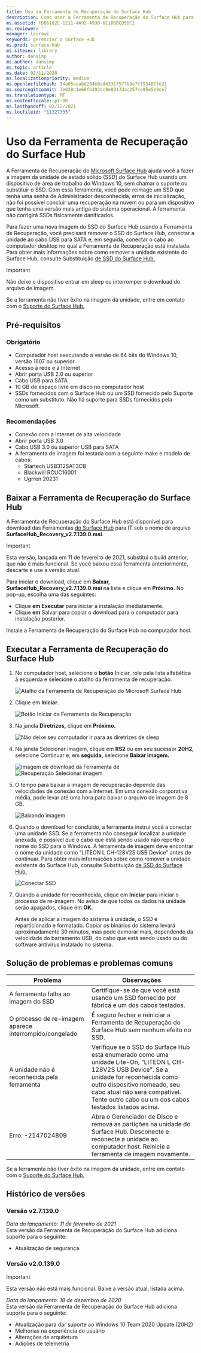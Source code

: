 ```yaml
---
title: Uso da Ferramenta de Recuperação do Surface Hub
description: Como usar a Ferramenta de Recuperação do Surface Hub para fazer uma nova imagem do SSD.
ms.assetid: FDB6182C-1211-4A92-A930-6C106BCD5DC1
ms.reviewer: ''
manager: laurawi
keywords: gerenciar o Surface Hub
ms.prod: surface-hub
ms.sitesec: library
author: dansimp
ms.author: dansimp
ms.topic: article
ms.date: 02/11/2020
ms.localizationpriority: medium
ms.openlocfilehash: 34a05eeabd284e0ad43317577b8e7ff9348ffe21
ms.sourcegitcommit: 7e028c1e66fb393dc0e8917dac257ce95e5e9ce7
ms.translationtype: MT
ms.contentlocale: pt-BR
ms.lasthandoff: 02/12/2021
ms.locfileid: "11327335"
---
```

# Uso da Ferramenta de Recuperação do Surface Hub

A Ferramenta de Recuperação do [Microsoft Surface Hub](https://www.microsoft.com/download/details.aspx?id=52210) ajuda você a fazer a imagem da unidade de estado sólido (SSD) do Surface Hub usando um dispositivo de área de trabalho do Windows 10, sem chamar o suporte ou substituir o SSD. Com essa ferramenta, você pode reimage um SSD que tenha uma senha de Administrador desconhecida, erros de inicialização, não foi possível concluir uma recuperação na nuvem ou para um dispositivo que tenha uma versão mais antiga do sistema operacional. A ferramenta não corrigirá SSDs fisicamente danificados.

Para fazer uma nova imagem do SSD do Surface Hub usando a Ferramenta de Recuperação, você precisará remover o SSD do Surface Hub, conectar a unidade ao cabo USB para SATA e, em seguida, conectar o cabo ao computador desktop no qual a Ferramenta de Recuperação está instalada. Para obter mais informações sobre como remover a unidade existente do Surface Hub, consulte Substituição [de SSD do Surface Hub.](surface-hub-ssd-replacement.md)

> [!IMPORTANT]
> Não deixe o dispositivo entrar em sleep ou interromper o download do arquivo de imagem.

Se a ferramenta não tiver êxito na imagem da unidade, entre em contato com o [Suporte do Surface Hub.](https://support.microsoft.com/help/4037644/surface-contact-surface-warranty-and-software-support)

## Pré-requisitos

### Obrigatório

- Computador host executando a versão de 64 bits do Windows 10, versão 1607 ou superior.
- Acesso à rede e à Internet
- Abrir porta USB 2.0 ou superior
- Cabo USB para SATA
- 10 GB de espaço livre em disco no computador host
- SSDs fornecidos com o Surface Hub ou um SSD fornecido pelo Suporte como um substituto. Não há suporte para SSDs fornecidos pela Microsoft.

### Recomendações

- Conexão com a Internet de alta velocidade
- Abrir porta USB 3.0
- Cabo USB 3.0 ou superior USB para SATA
- A ferramenta de imagem foi testada com a seguinte make e modelo de cabos:
    - Startech USB312SAT3CB
    - Blackwill RCUC16001
    - Ugrren 20231

## Baixar a Ferramenta de Recuperação do Surface Hub

A Ferramenta de Recuperação do Surface Hub está disponível para download das Ferramentas [do Surface Hub](https://www.microsoft.com/download/details.aspx?id=52210)  para IT sob o nome de arquivo **SurfaceHub_Recovery_v2.7.139.0.msi**.

> [!IMPORTANT]
> Esta versão, lançada em 11 de fevereiro de 2021, substitui o build anterior, que não é mais funcional. Se você baixou essa ferramenta anteriormente, descarte e use a versão atual.

Para iniciar o download, clique em **Baixar,** **SurfaceHub_Recovery_v2.7.139.0.msi** na lista e clique em **Próximo.** No pop-up, escolha uma das seguintes:

- Clique **em Executar** para iniciar a instalação imediatamente.
- Clique **em** Salvar para copiar o download para o computador para instalação posterior.

Instale a Ferramenta de Recuperação do Surface Hub no computador host.

## Executar a Ferramenta de Recuperação do Surface Hub

1. No computador host, selecione o **botão** Iniciar, role pela lista alfabética à esquerda e selecione o atalho da ferramenta de recuperação.

    ![Atalho da Ferramenta de Recuperação do Microsoft Surface Hub](images/shrt-shortcut.png)

2. Clique em **Iniciar**.

    ![Botão Iniciar da Ferramenta de Recuperação](images/shrt-start.png)


3. Na janela **Diretrizes,** clique em **Próximo.**

    ![Não deixe seu computador ir para as diretrizes de sleep](images/shrt-guidance.png)

4. Na janela Selecionar imagem, clique em **RS2** ou em seu sucessor **20H2,** selecione Continuar e, em **seguida,** selecione **Baixar imagem.**

     ![Imagem de download da Ferramenta de ](images/shrt-select-image.png) ![ Recuperação Selecionar imagem](images/shrt-download-image.png)

5. O tempo para baixar a imagem de recuperação depende das velocidades de conexão com a Internet. Em uma conexão corporativa média, pode levar até uma hora para baixar o arquivo de imagem de 8 GB.

    ![Baixando imagem](images/shrt-download.png)



5. Quando o download for concluído, a ferramenta instrui você a conectar uma unidade SSD. Se a ferramenta não conseguir localizar a unidade anexada, é possível que o cabo que está sendo usado não reporte o nome do SSD para o Windows.  A ferramenta de imagem deve encontrar o nome da unidade como "LITEON L CH-128V2S USB Device" antes de continuar.  Para obter mais informações sobre como remover a unidade existente do Surface Hub, consulte Substituição [de SSD do Surface Hub.](surface-hub-ssd-replacement.md)

    ![Conectar SSD](images/shrt-drive.png)

6. Quando a unidade for reconhecida, clique em **Iniciar** para iniciar o processo de re-imagem. No aviso de que todos os dados na unidade serão apagados, clique em **OK.**



    Antes de aplicar a imagem do sistema à unidade, o SSD é reparticionado e formatado. Copiar os binários do sistema levará aproximadamente 30 minutos, mas pode demorar mais, dependendo da velocidade do barramento USB, do cabo que está sendo usado ou do software antivírus instalado no sistema.



## Solução de problemas e problemas comuns

Problema | Observações
--- | ---
A ferramenta falha ao imagem do SSD | Certifique-se de que você está usando um SSD fornecido por fábrica e um dos cabos testados.
O processo de re-imagem aparece interrompido/congelado | É seguro fechar e reiniciar a Ferramenta de Recuperação do Surface Hub sem nenhum efeito no SSD.
A unidade não é reconhecida pela ferramenta | Verifique se o SSD do Surface Hub está enumerado como uma unidade Lite-On, "LITEON L CH-128V2S USB Device".  Se a unidade for reconhecida como outro dispositivo nomeado, seu cabo atual não será compatível. Tente outro cabo ou um dos cabos testados listados acima.
Erro: -2147024809 | Abra o Gerenciador de Disco e remova as partições na unidade do Surface Hub.  Desconecte e reconecte a unidade ao computador host. Reinicie a ferramenta de imagem novamente.

Se a ferramenta não tiver êxito na imagem da unidade, entre em contato com o [Suporte do Surface Hub.](https://support.microsoft.com/help/4037644/surface-contact-surface-warranty-and-software-support)

## Histórico de versões


### Versão v2.7.139.0

*Data do lançamento: 11 de fevereiro de 2021*<br>
Esta versão da Ferramenta de Recuperação do Surface Hub adiciona suporte para o seguinte:

- Atualização de segurança


### Versão v2.0.139.0

> [!IMPORTANT]
> Esta versão não está mais funcional. Baixe a versão atual, listada acima. 

*Data do lançamento: 18 de dezembro de 2020*<br>
Esta versão da Ferramenta de Recuperação do Surface Hub adiciona suporte para o seguinte:
- Atualização para dar suporte ao Windows 10 Team 2020 Update (20H2)
- Melhorias na experiência do usuário
- Alterações de arquitetura
- Adições de telemetria

